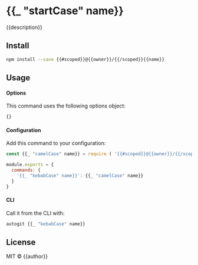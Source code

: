 # {{_ "startCase" name}}

{{description}}

## Install

```sh
npm install --save {{#scoped}}@{{owner}}/{{/scoped}}{{name}}
```

## Usage

#### Options

This command uses the following options object:

```js
{}
```

#### Configuration

Add this command to your configuration:

```js
const {{_ "camelCase" name}} = require ( '{{#scoped}}@{{owner}}/{{/scoped}}{{name}}' );

module.exports = {
  commands: {
    '{{_ "kebabCase" name}}': {{_ "camelCase" name}}
  }
}
```

#### CLI

Call it from the CLI with:

```sh
autogit {{_ "kebabCase" name}}
```

## License

MIT © {{author}}
